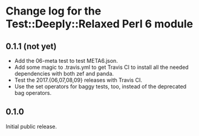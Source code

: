 Change log for the Test::Deeply::Relaxed Perl 6 module
======================================================

0.1.1 (not yet)
---------------

- Add the 06-meta test to test META6.json.
- Add some magic to .travis.yml to get Travis CI to install
  all the needed dependencies with both zef and panda.
- Test the 2017.{06,07,08,09} releases with Travis CI.
- Use the set operators for baggy tests, too, instead of
  the deprecated bag operators.

0.1.0
-----

Initial public release.
